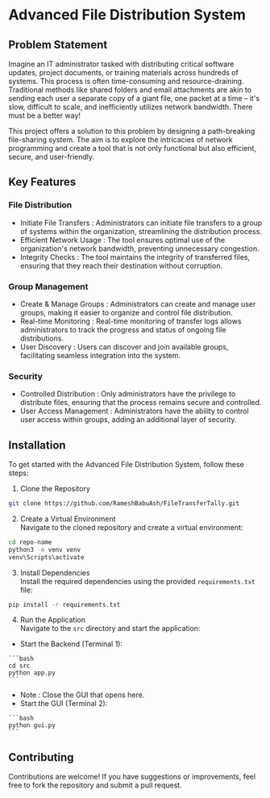 
# Advanced File Distribution System

##  Problem Statement 
Imagine an IT administrator tasked with distributing critical software updates, project documents, or training materials across hundreds of systems. This process is often time-consuming and resource-draining. Traditional methods like shared folders and email attachments are akin to sending each user a separate copy of a giant file, one packet at a time – it's slow, difficult to scale, and inefficiently utilizes network bandwidth. There must be a better way!

This project offers a solution to this problem by designing a path-breaking file-sharing system. The aim is to explore the intricacies of network programming and create a tool that is not only functional but also efficient, secure, and user-friendly.

##  Key Features 

###  File Distribution 
-  Initiate File Transfers : Administrators can initiate file transfers to a group of systems within the organization, streamlining the distribution process.
-  Efficient Network Usage : The tool ensures optimal use of the organization's network bandwidth, preventing unnecessary congestion.
-  Integrity Checks : The tool maintains the integrity of transferred files, ensuring that they reach their destination without corruption.

###  Group Management 
-  Create & Manage Groups : Administrators can create and manage user groups, making it easier to organize and control file distribution.
-  Real-time Monitoring : Real-time monitoring of transfer logs allows administrators to track the progress and status of ongoing file distributions.
-  User Discovery : Users can discover and join available groups, facilitating seamless integration into the system.

###  Security 
-  Controlled Distribution : Only administrators have the privilege to distribute files, ensuring that the process remains secure and controlled.
-  User Access Management : Administrators have the ability to control user access within groups, adding an additional layer of security.

##  Installation 

To get started with the Advanced File Distribution System, follow these steps:

1.  Clone the Repository   
   ```bash
   git clone https://github.com/RameshBabuAsh/FileTransferTally.git
   ```

2.  Create a Virtual Environment   
   Navigate to the cloned repository and create a virtual environment:
   ```bash
   cd repo-name
   python3 -m venv venv
   venv\Scripts\activate
   ```

3.  Install Dependencies   
   Install the required dependencies using the provided `requirements.txt` file:
   ```bash
   pip install -r requirements.txt
   ```

4.  Run the Application   
   Navigate to the `src` directory and start the application:
   -  Start the Backend (Terminal 1): 

    ```bash
    cd src
    python app.py
    ```

   -  Note : Close the GUI that opens here.
   -  Start the GUI (Terminal 2): 

    ```bash
    python gui.py
    ```

##  Contributing 
Contributions are welcome! If you have suggestions or improvements, feel free to fork the repository and submit a pull request.


